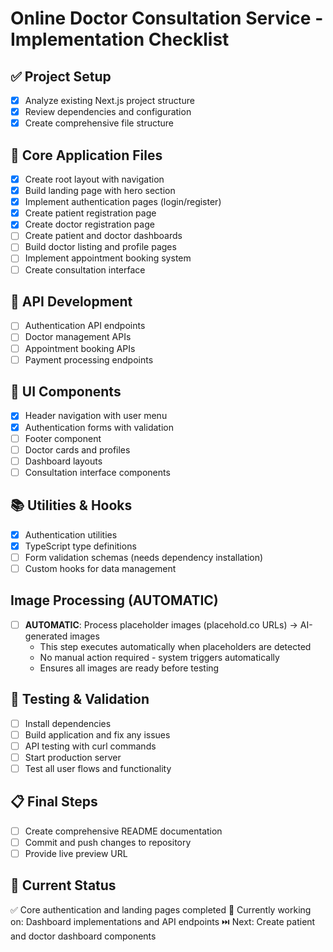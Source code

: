 # Online Doctor Consultation Service - Implementation Checklist

## ✅ Project Setup
- [x] Analyze existing Next.js project structure
- [x] Review dependencies and configuration
- [x] Create comprehensive file structure

## 📄 Core Application Files
- [x] Create root layout with navigation
- [x] Build landing page with hero section
- [x] Implement authentication pages (login/register)
- [x] Create patient registration page
- [x] Create doctor registration page
- [ ] Create patient and doctor dashboards
- [ ] Build doctor listing and profile pages
- [ ] Implement appointment booking system
- [ ] Create consultation interface

## 🔧 API Development
- [ ] Authentication API endpoints
- [ ] Doctor management APIs
- [ ] Appointment booking APIs
- [ ] Payment processing endpoints

## 🎨 UI Components
- [x] Header navigation with user menu
- [x] Authentication forms with validation
- [ ] Footer component
- [ ] Doctor cards and profiles
- [ ] Dashboard layouts
- [ ] Consultation interface components

## 📚 Utilities & Hooks
- [x] Authentication utilities
- [x] TypeScript type definitions
- [ ] Form validation schemas (needs dependency installation)
- [ ] Custom hooks for data management

## Image Processing (AUTOMATIC)
- [ ] **AUTOMATIC**: Process placeholder images (placehold.co URLs) → AI-generated images
  - This step executes automatically when placeholders are detected
  - No manual action required - system triggers automatically
  - Ensures all images are ready before testing

## 🧪 Testing & Validation
- [ ] Install dependencies
- [ ] Build application and fix any issues
- [ ] API testing with curl commands
- [ ] Start production server
- [ ] Test all user flows and functionality

## 📋 Final Steps
- [ ] Create comprehensive README documentation
- [ ] Commit and push changes to repository
- [ ] Provide live preview URL

## 🎯 Current Status
✅ Core authentication and landing pages completed
📍 Currently working on: Dashboard implementations and API endpoints
⏭️ Next: Create patient and doctor dashboard components